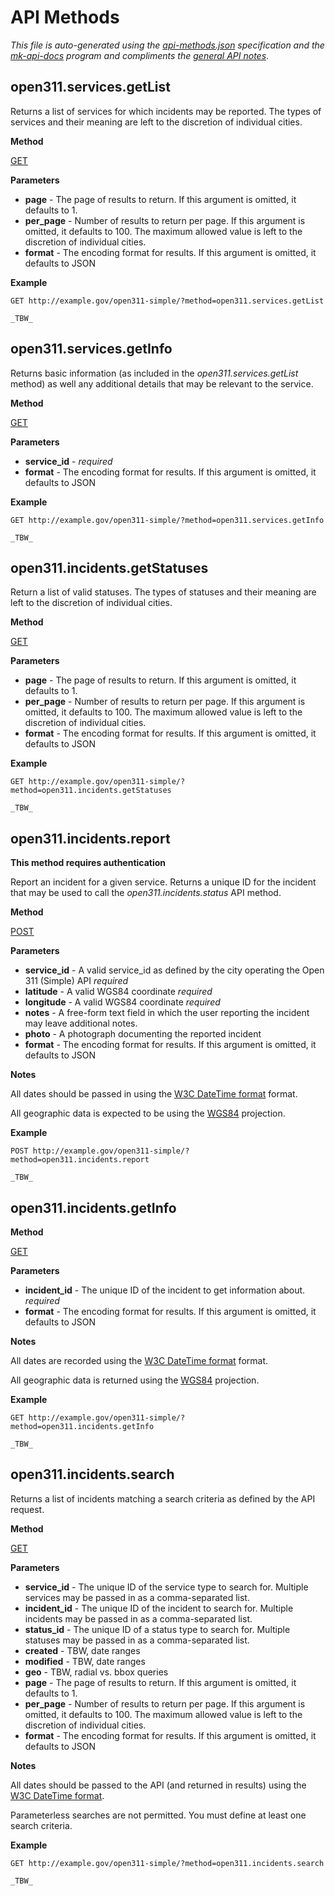 API Methods
==

_This file is auto-generated using the [api-methods.json](https://github.com/straup/open311-simple/blob/master/api-methods.json) specification and the [mk-api-docs](https://github.com/straup/open311-simple/blob/master/bin/mk-api-docs.py) program and compliments the [general API notes](https://github.com/straup/open311-simple/blob/master/api.md)_.

open311.services.getList
--

Returns a list of services for which incidents may be reported. The types of services and their meaning are left to the discretion of individual cities.

**Method**

[GET](http://www.w3.org/Protocols/rfc2616/rfc2616-sec9.html)

**Parameters**

* **page** - The page of results to return. If this argument is omitted, it defaults to 1.
* **per_page** - Number of results to return per page. If this argument is omitted, it defaults to 100. The maximum allowed value is left to the discretion of individual cities.
* **format** - The encoding format for results. If this argument is omitted, it defaults to JSON

**Example**

	GET http://example.gov/open311-simple/?method=open311.services.getList

	_TBW_

open311.services.getInfo
--

Returns basic information (as included in the _open311.services.getList_ method) as well any additional details that may be relevant to the service.

**Method**

[GET](http://www.w3.org/Protocols/rfc2616/rfc2616-sec9.html)

**Parameters**

* **service\_id** -  _required_
* **format** - The encoding format for results. If this argument is omitted, it defaults to JSON

**Example**

	GET http://example.gov/open311-simple/?method=open311.services.getInfo

	_TBW_

open311.incidents.getStatuses
--

Return a list of valid statuses. The types of statuses and their meaning are left to the discretion of individual cities.

**Method**

[GET](http://www.w3.org/Protocols/rfc2616/rfc2616-sec9.html)

**Parameters**

* **page** - The page of results to return. If this argument is omitted, it defaults to 1.
* **per_page** - Number of results to return per page. If this argument is omitted, it defaults to 100. The maximum allowed value is left to the discretion of individual cities.
* **format** - The encoding format for results. If this argument is omitted, it defaults to JSON

**Example**

	GET http://example.gov/open311-simple/?method=open311.incidents.getStatuses

	_TBW_

open311.incidents.report
--

**This method requires authentication**

Report an incident for a given service. Returns a unique ID for the incident that may be used to call the _open311.incidents.status_ API method.

**Method**

[POST](http://www.w3.org/Protocols/rfc2616/rfc2616-sec9.html)

**Parameters**

* **service\_id** - A valid service_id as defined by the city operating the Open 311 (Simple) API _required_
* **latitude** - A valid WGS84 coordinate _required_
* **longitude** - A valid WGS84 coordinate _required_
* **notes** - A free-form text field in which the user reporting the incident may leave additional notes.
* **photo** - A photograph documenting the reported incident
* **format** - The encoding format for results. If this argument is omitted, it defaults to JSON

**Notes**

All dates should be passed in using the [W3C DateTime format](http://www.w3.org/TR/NOTE-datetime) format.

All geographic data is expected to be using the [WGS84](http://spatialreference.org/ref/epsg/4326/) projection.

**Example**

	POST http://example.gov/open311-simple/?method=open311.incidents.report

	_TBW_

open311.incidents.getInfo
--



**Method**

[GET](http://www.w3.org/Protocols/rfc2616/rfc2616-sec9.html)

**Parameters**

* **incident\_id** - The unique ID of the incident to get information about. _required_
* **format** - The encoding format for results. If this argument is omitted, it defaults to JSON

**Notes**

All dates are recorded using the [W3C DateTime format](http://www.w3.org/TR/NOTE-datetime) format.

All geographic data is returned using the [WGS84](http://spatialreference.org/ref/epsg/4326/) projection.

**Example**

	GET http://example.gov/open311-simple/?method=open311.incidents.getInfo

	_TBW_

open311.incidents.search
--

Returns a list of incidents matching a search criteria as defined by the API request.

**Method**

[GET](http://www.w3.org/Protocols/rfc2616/rfc2616-sec9.html)

**Parameters**

* **service\_id** - The unique ID of the service type to search for. Multiple services may be passed in as a comma-separated list.
* **incident\_id** - The unique ID of the incident to search for. Multiple incidents may be passed in as a comma-separated list.
* **status\_id** - The unique ID of a status type to search for. Multiple statuses may be passed in as a comma-separated list.
* **created** - TBW, date ranges
* **modified** - TBW, date ranges
* **geo** - TBW, radial vs. bbox queries
* **page** - The page of results to return. If this argument is omitted, it defaults to 1.
* **per_page** - Number of results to return per page. If this argument is omitted, it defaults to 100. The maximum allowed value is left to the discretion of individual cities.
* **format** - The encoding format for results. If this argument is omitted, it defaults to JSON

**Notes**

All dates should be passed to the API (and returned in results) using the [W3C DateTime format](http://www.w3.org/TR/NOTE-datetime).

Parameterless searches are not permitted. You must define at least one search criteria.

**Example**

	GET http://example.gov/open311-simple/?method=open311.incidents.search

	_TBW_

